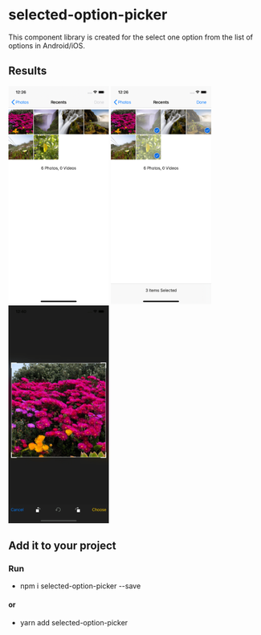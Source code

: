# selected-option-picker
This component library is created for the select one option from the list of options in Android/iOS.

## Results
<p align="left">
  <img width=200 title="Circle Checkbox in iOS" src="https://github.com/ivpusic/react-native-image-crop-picker/blob/master/images/ios_single_pick_v2.png">
  <img width=200 title="Squire Checkbox in iOS" src="https://github.com/ivpusic/react-native-image-crop-picker/blob/master/images/ios_multiple_pick_v2.png">
  <img width=200 title="Icon Checkbox with search in iOS" src="https://github.com/ivpusic/react-native-image-crop-picker/blob/master/images/ios_normal_crop.png">
</p>

## Add it to your project
### Run

- npm i selected-option-picker --save

#### or

- yarn add selected-option-picker

